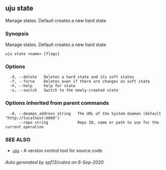 ## uju state

Manage states. Default creates a new hard state

### Synopsis

Manage states. Default creates a new hard state

```
uju state <name> [flags]
```

### Options

```
  -d, --delete   Deletes a hard state and its soft states
  -f, --force    Deletes even if there are changes on soft state
  -h, --help     help for state
  -s, --switch   Switch to the newly-created state
```

### Options inherited from parent commands

```
  -A, --deamon_address string   The URL of the System daemon (default "http://localhost:6060")
      --repo string             Repo ID, name or path to use for the current operation
```

### SEE ALSO

* [uju](uju.md)	 - A version control tool for source code

###### Auto generated by spf13/cobra on 6-Sep-2020
